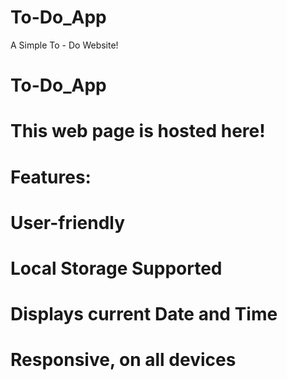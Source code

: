 # To-Do_App
 A Simple To - Do Website!
# To-Do_App
# This web page is hosted here!
# Features:
# User-friendly
# Local Storage Supported
# Displays current Date and Time
# Responsive, on all devices
